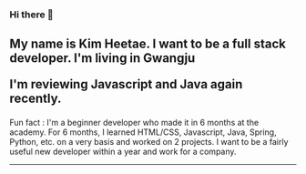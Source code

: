 ### Hi there 👋
   
<h2>
  My name is Kim Heetae. I want to be a full stack developer. I'm living in Gwangju

  I'm reviewing Javascript and Java again recently.
</h2>
    
<p>
Fun fact :  I'm a beginner developer who made it in 6 months at the academy. 
            For 6 months, I learned HTML/CSS, Javascript, Java, Spring, Python, etc. on a very basis and worked on 2 projects.
                    I want to be a fairly useful new developer within a year and work for a company.
    </p>
    <hr>
